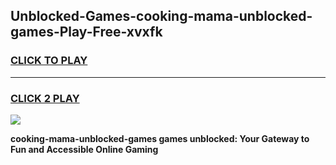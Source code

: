 
## Unblocked-Games-cooking-mama-unblocked-games-Play-Free-xvxfk
<h3>
<a href="https://premium76.site?title=cooking-mama-unblocked-games&ref=18A1">CLICK TO PLAY</a></h3>
<hr>

<h3>
<a href="https://premium76.site?title=cooking-mama-unblocked-games&ref=18A1">CLICK 2 PLAY</a>
  
</h3>

<a href="https://premium76.site?title=cooking-mama-unblocked-games&ref=18A1"><img src="https://clearcache.store/games.png"></a>


**cooking-mama-unblocked-games games unblocked: Your Gateway to Fun and Accessible Online Gaming**
